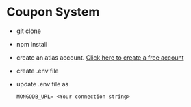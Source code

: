 # Coupon System

+ git clone 

+ npm install

+ create an atlas account. [Click here to create a free account](https://studio3t.com/knowledge-base/articles/mongodb-atlas-tutorial/)

+ create .env file

+ update .env file as
    ```
    MONGODB_URL= <Your connection string>
    ```